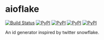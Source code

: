 # aioflake
[![Build Status](https://travis-ci.org/guyingbo/aioflake.svg?branch=master)](https://travis-ci.org/guyingbo/aioflake)
[![PyPI](https://img.shields.io/pypi/pyversions/aioflake.svg)](https://pypi.python.org/pypi/aioflake)
[![PyPI](https://img.shields.io/pypi/v/aioflake.svg)](https://pypi.python.org/pypi/aioflake)
[![PyPI](https://img.shields.io/pypi/format/aioflake.svg)](https://pypi.python.org/pypi/aioflake)
[![PyPI](https://img.shields.io/pypi/l/aioflake.svg)](https://pypi.python.org/pypi/aioflake)

An id generator inspired by twitter snowflake.

